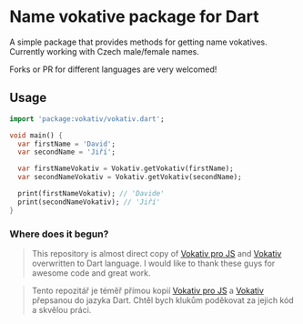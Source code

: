 # Name vokative package for Dart

A simple package that provides methods for getting name vokatives.
Currently working with Czech male/female names.

Forks or PR for different languages are very welcomed!

## Usage

```dart
import 'package:vokativ/vokativ.dart';

void main() {
  var firstName = 'David';
  var secondName = 'Jiří';

  var firstNameVokativ = Vokativ.getVokativ(firstName);
  var secondNameVokativ = Vokativ.getVokativ(secondName);

  print(firstNameVokativ); // 'Davide'
  print(secondNameVokativ); // 'Jiří'
}
```

### Where does it begun?

> This repository is almost direct copy of [Vokativ pro JS](https://github.com/pragonauts/vokativ) and [Vokativ](https://github.com/Mimino666/vokativ) overwritten to Dart language.
> I would like to thank these guys for awesome code and great work.

> Tento repozitář je téměř přímou kopií [Vokativ pro JS](https://github.com/pragonauts/vokativ) a [Vokativ](https://github.com/Mimino666/vokativ) přepsanou do jazyka Dart.
> Chtěl bych klukům poděkovat za jejich kód a skvělou práci.